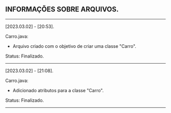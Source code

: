 ## INFORMAÇÕES SOBRE ARQUIVOS.
____________________________________________________________________________________________

[2023.03.02] - [20:53].

Carro.java:  
- Arquivo criado com o objetivo de criar uma classe "Carro".
  
Status: Finalizado.
____________________________________________________________________________________________

[2023.03.02] - [21:08].

Carro.java:  
- Adicionado atributos para a classe "Carro".
  
Status: Finalizado.
____________________________________________________________________________________________